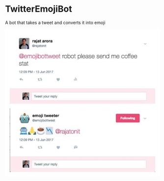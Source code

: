 # TwitterEmojiBot
A bot that takes a tweet and converts it into emoji 

![alt tag](https://github.com/rajat-arora/TwitterEmojiBot/blob/master/emoji.jpg "An example of my bot")
